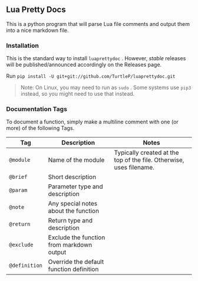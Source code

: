 ## Lua Pretty Docs

This is a python program that will parse Lua file comments and output them into a nice markdown file.

### Installation

This is the standard way to install `luaprettydoc` . However, *stable* releases will be published/announced accordingly on the Releases page.

Run `pip install -U git+git://github.com/TurtleP/luaprettydoc.git`

> Note: On Linux, you may need to run as `sudo` . Some systems use `pip3` instead, so you might need to use that instead.

### Documentation Tags

To document a function, simply make a multiline comment with one (or more) of the following Tags.

| Tag           | Description                               | Notes                                                               |
|---------------|-------------------------------------------|---------------------------------------------------------------------|
| `@module` | Name of the module                        | Typically created at the top of the file. Otherwise, uses filename. |
| `@brief` | Short description                         |                                                                     |
| `@param` | Parameter type and description            |                                                                     |
| `@note` | Any special notes about the function      |                                                                     |
| `@return` | Return type and description               |                                                                     |
| `@exclude` | Exclude the function from markdown output |                                                                     |
| `@definition` | Override the default function definition  |                                                                     |
